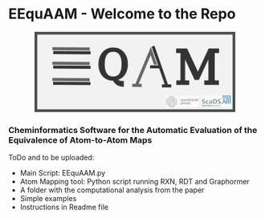 # EEquAAM - Welcome to the Repo


<p align="center">
<img src="./Readme_Pic/EEquAAM_logo.png" width="400"/>
</p>


### Cheminformatics Software for the Automatic Evaluation of the Equivalence of Atom-to-Atom Maps



ToDo and to be uploaded:
* Main Script: EEquAAM.py
* Atom Mapping tool: Python script running RXN, RDT and Graphormer
* A folder with the computational analysis from the paper
* Simple examples
* Instructions in Readme file